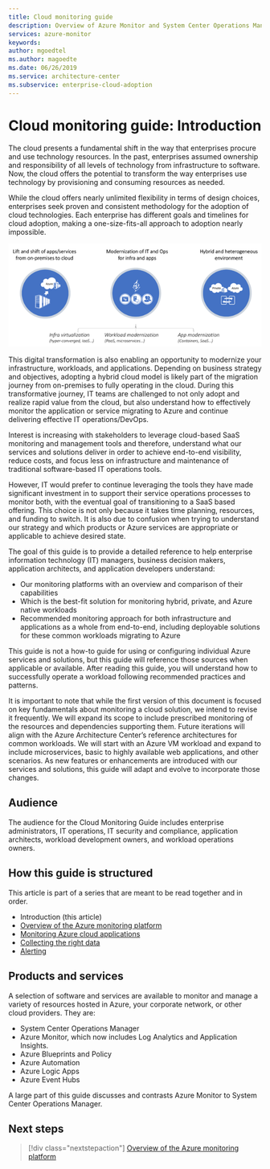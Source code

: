 ```yaml
---
title: Cloud monitoring guide
description: Overview of Azure Monitor and System Center Operations Manager
services: azure-monitor
keywords: 
author: mgoedtel
ms.author: magoedte
ms.date: 06/26/2019
ms.service: architecture-center
ms.subservice: enterprise-cloud-adoption
---
```


# Cloud monitoring guide: Introduction

The cloud presents a fundamental shift in the way that enterprises procure and use technology resources. In the past, enterprises assumed ownership and responsibility of all levels of technology from infrastructure to software. Now, the cloud offers the potential to transform the way enterprises use technology by provisioning and consuming resources as needed.

While the cloud offers nearly unlimited flexibility in terms of design choices, enterprises seek proven and consistent methodology for the adoption of cloud technologies.  Each enterprise has different goals and timelines for cloud adoption, making a one-size-fits-all approach to adoption nearly impossible.

![Cloud adoption strategies](media/monitoring-management-guidance-cloud-and-on-premises/introduction-cloud-adoption.png)

This digital transformation is also enabling an opportunity to modernize your infrastructure, workloads, and applications. Depending on business strategy and objectives, adopting a hybrid cloud model is likely part of the migration journey from on-premises to fully operating in the cloud. During this transformative journey, IT teams are challenged to not only adopt and realize rapid value from the cloud, but also understand how to effectively monitor the application or service migrating to Azure and continue delivering effective IT operations/DevOps.  

Interest is increasing with stakeholders to leverage cloud-based SaaS monitoring and management tools and therefore, understand what our services and solutions deliver in order to achieve end-to-end visibility, reduce costs, and focus less on infrastructure and maintenance of traditional software-based IT operations tools.  

However, IT would prefer to continue leveraging the tools they have made significant investment in to support their service operations processes to monitor both, with the eventual goal of transitioning to a SaaS based offering.  This choice is not only because it takes time planning, resources, and funding to switch.  It is also due to confusion when trying to understand our strategy and which products or Azure services are appropriate or applicable to achieve desired state.  

The goal of this guide is to provide a detailed reference to help enterprise information technology (IT) managers, business decision makers, application architects, and application developers understand:

* Our monitoring platforms with an overview and comparison of their capabilities
* Which is the best-fit solution for monitoring hybrid, private, and Azure native workloads
* Recommended monitoring approach for both infrastructure and applications as a whole from end-to-end, including deployable solutions for these common workloads migrating to Azure

This guide is not a how-to guide for using or configuring individual Azure services and solutions, but this guide will reference those sources when applicable or available.  After reading this guide, you will understand how to successfully operate a workload following recommended practices and patterns.  

It is important to note that while the first version of this document is focused on key fundamentals about monitoring a cloud solution, we intend to revise it frequently. We will expand its scope to include prescribed monitoring of the resources and dependencies supporting them. Future iterations will align with the Azure Architecture Center’s reference architectures for common workloads.  We will start with an Azure VM workload and expand to include microservices, basic to highly available web applications, and other scenarios.  As new features or enhancements are introduced with our services and solutions, this guide will adapt and evolve to incorporate those changes.  

## Audience

The audience for the Cloud Monitoring Guide includes enterprise administrators, IT operations, IT security and compliance, application architects, workload development owners, and workload operations owners.

## How this guide is structured

This article is part of a series that are meant to be read together and in order.

* Introduction (this article)
* [Overview of the Azure monitoring platform](cloud-monitor-guidance-azure-platform-overview.md)
* [Monitoring Azure cloud applications](cloud-monitor-guidance-azure-cloud-app-howto.md)
* [Collecting the right data](cloud-monitor-guidance-azure-data-collection.md)
* [Alerting](cloud-monitor-azure-alert.md)

## Products and services

A selection of software and services are available to monitor and manage a variety of resources hosted in Azure, your corporate network, or other cloud providers.  They are:

* System Center Operations Manager
* Azure Monitor, which now includes Log Analytics and Application Insights.
* Azure Blueprints and Policy
* Azure Automation
* Azure Logic Apps
* Azure Event Hubs

A large part of this guide discusses and contrasts Azure Monitor to System Center Operations Manager.

## Next steps

> [!div class="nextstepaction"]
> [Overview of the Azure monitoring platform](cloud-monitor-guidance-azure-platform-overview.md)
